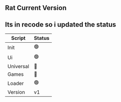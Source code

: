 ## Rat Current Version
## Its in recode so i updated the status

| Script | Status 
| -------- | -------- 
| Init | 🟢
| Ui | 🟢 
| Universal | 🔴
| Games | 🔴
| Loader | 🟢  
| Version | v1
